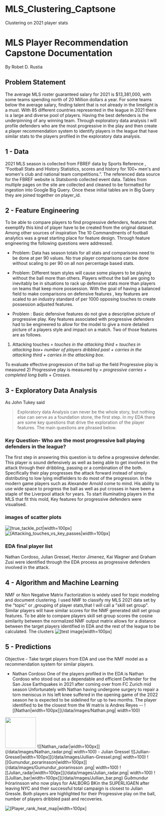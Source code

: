# MLS_Clustering_Captsone
Clustering on 2021 player stats

# MLS Player Recommendation Capstone Documentation
By Robet D. Rustia 

## Problem Statement 
  The average MLS roster guaranteed salary for 2021 is $13,381,000, with some teams spending north of 20 Million dollars a year. For some teams below the average salary, finding talent that is not already in the limelight is a must. With 85 different countries represented in the league in 2021 there is a large and diverse pool of players. Having the best defenders is the underpinning of any winning team. Through exploratory data analysis I will profile defenders who are the most progressive in the play and then create a player  recommendation system to identify players in the league that have similar stats to the players profiled in the exploratory data analysis. 


## 1 - Data 
2021 MLS season is collected from FBREF data by Sports Reference , “Football Stats and History Statistics, scores and history for 100+ men's and women's club and national team competitions.”. The referenced data source for the FBREF website is Statsbomb collected event data. Tables from multiple pages on the site are collected and cleaned to be formatted for ingestion into Google Big Query. Once these initial tables are in Big Query they are joined together on player_id.


## 2 - Feature Engineering 
To be able to compare players to find progressive defenders, features that exemplify this kind of player have to be created from the original dataset. Among other sources of inspiration The 10 Commandments of football analytics was a great starting place for feature design. Through feature engineering the following questions were addressed.   

- Problem: Data has season totals for all stats and comparisons need to be done at per 90 values. No true player comparisons can be done without scaling to per 90 on all non percentage based stats. 

- Problem: Different team styles will cause some players to be playing without the ball more than others. Players without the ball are going to inevitably be in situations to rack up defensive stats more than players on teams that keep more possession. With the goal of having a balanced field to make comparisons on defensive features , key features are scaled to an industry standard of per 1000 opposing touches to create possession adjusted features. 

- Problem : Basic defensive features do not give a descriptive picture of progressive play. Key features associated with progressive defenders had to be engineered to allow for the model to give a more detailed picture of a players style and impact on a match. Two of those features are as follows.
1) Attacking touches = _touches in the attacking third + touches in attacking box+ number of players dribbled past + carries in the attacking third + carries in the attacking box_.

To evaluate effective progression of the ball up the field Progressive play is measured 
 2) Progressive play is measured by  = _progressive carries + completed long balls + Crosses_.
 
 
 

## 3 - Exploratory Data Analysis  
As John Tukey said 
> Exploratory data Analysis can never be the whole story, but nothing else can serve as a foundation stone, the first step.
In my EDA there are some key questions that drive the exploration of the player features. The main questions are phrased below. 

### Key Question- Who are the most progressive ball playing defenders in the league? 

The first step in answering this question is to define a progressive defender. This player is sound defensively as well as being able to get involved in the attack through their dribbling, passing or a combination of the both. Specifically their play progresses the attack forward instead of simply distributing to low lying midfielders to do most of the progression. In the modern game players such as Alexander Arnold  come to mind. His ability to use wide space to progress the ball as well as put crosses in have been a staple of the Liverpool attack for years.  To start illuminating players in the MLS that fit this mold, Key features for progressive defenders were visualised.

### images of scatter plots 
![[true_tackle_pct|width=100px]](/data/images/true_tackle_pct.png)
![[Attacking_touches_vs_key_passes|width=100px]](/data/images/Attacking_touches_vs_key_passes.png)


### EDA final player list 
Nathan Cordoso, Julian Gressel, Hector Jimenez, Kai Wagner and Graham Zusi  were identified through the EDA process as progressive defenders involved in the attack. 



## 4 - Algorithm and Machine Learning 

NMF or Non Negative Matrix Factorization is widely used for topic modeling and document clustering. I used NMF to classify my MLS 2021 data set by the "topic" or ,grouping of player stats,that I will call a "skill set group". Similar players will have similar scores for the NMF generated skill set group features. To be able to compare players skill set group scores the cosine similarity between the normalized NMF output matrix allows for a distance between the target players identified in EDA and the rest of the league to be calculated. 
The clusters 
![[test image|width=100px]](/data/images/NMF_clusters_PCA.jpeg)
## 5 - Predictions  
Objective - Take target players from EDA and use the NMF model as a recommendation system for similar players.

- Nathan Cordoso 
One of the players profiled in the EDA is Nathan Cordoso who stood out as a dependable and efficient Defender for the San Jose Earthquakes in 2021 after coming over from FC Zurich mid season Unfortunately with Nathan having undergone surgery to repair a torn meniscus in his left knee suffered in the opening game of the 2022 season he is expected to be sidelined for up to two months. The player identified to be the closest from the W matrix is Andres Reyes -- 
![[Nathan|width=100px]](/data/images/Nathan.png| width=100)
<!-- ![[Andres_Reyes|width=100px]] -->
<img src="https://github.com/misterrustia/MLS_clustering_Captsone/blob/main/data/images/Andres_Reyes.png" width="100" height="100">
![[Nathan_radar|width=100px]](/data/images/Nathan_radar.png| width=100)
- Julian Gressel
![[Jullian-Gressel|width=100px]](/data/images/Jullian-Gressel.png| width=100) 
![[Gumundur_porarinsson|width=100px]](/data/images/Gumundur_porarinsson .png| width=100)
![[Julian_radar|width=100px]](/data/images/Julian_radar.png| width=100)
![[Jullian_bar|width=100px]](/data/images/Jullian_bar.png)
 Guðmundur Þórarinsson who now plays for AALBORG BKin the SUPERLIGAEN  after leaving NYC and their successful total campaign is closest to Julian Gressle. Both players are highlighted for their Progressive play on the ball, number of players dribbled past and recoveries. 

![[Player_rank_heat_map|width=100px]](/data/images/Def_player_heatmap.png)


